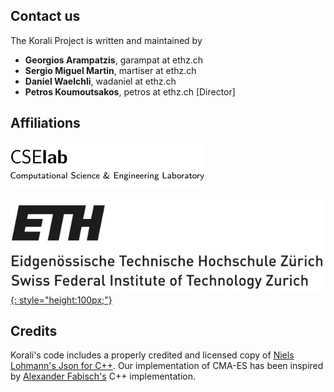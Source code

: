 
## Contact us

The Korali Project is written and maintained by

* **Georgios Arampatzis**, garampat at ethz.ch
* **Sergio Miguel Martin**, martiser at ethz.ch
* **Daniel Waelchli**, wadaniel at ethz.ch
* **Petros Koumoutsakos**, petros at ethz.ch [Director]

## Affiliations

[![](logos/cselablogo.png)](https://www.cse-lab.ethz.ch/)<br><br>
[![](logos/ethzlogo.jpg){: style="height:100px;"}](https://www.ethz.ch)

## Credits

Korali's code includes a properly credited and licensed copy of [Niels Lohmann's Json for C++](https://github.com/nlohmann/json).
Our implementation of CMA-ES has been inspired by [Alexander Fabisch's](https://github.com/AlexanderFabisch/CMA-ESpp) C++ implementation.
